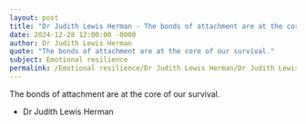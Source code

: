 ```yaml
---
layout: post
title: "Dr Judith Lewis Herman - The bonds of attachment are at the core"
date: 2024-12-28 12:00:00 -0000
author: Dr Judith Lewis Herman
quote: "The bonds of attachment are at the core of our survival."
subject: Emotional resilience
permalink: /Emotional resilience/Dr Judith Lewis Herman/Dr Judith Lewis Herman - The bonds of attachment are at the core
---
```


The bonds of attachment are at the core of our survival.

- Dr Judith Lewis Herman
